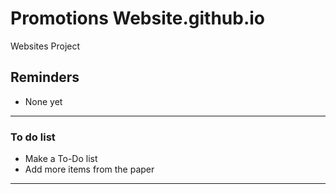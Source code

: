 # Promotions Website.github.io
Websites Project

## Reminders
- None yet

---

### To do list
- Make a To-Do list
- Add more items from the paper


---
